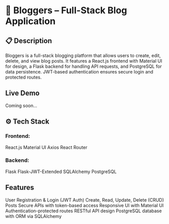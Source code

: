 # 📝 Bloggers – Full-Stack Blog Application

## 📋 Description
Bloggers is a full-stack blogging platform that allows users to create, edit, delete, and view blog posts. It features a React.js frontend with Material UI for design, a Flask backend for handling API requests, and PostgreSQL for data persistence. JWT-based authentication ensures secure login and protected routes.

## Live Demo
Coming soon... 

## ⚙️ Tech Stack

### Frontend:
React.js
Material UI
Axios
React Router

### Backend:
Flask
Flask-JWT-Extended
SQLAlchemy
PostgreSQL

## Features

User Registration & Login (JWT Auth)
Create, Read, Update, Delete (CRUD) Posts
Secure APIs with token-based access
Responsive UI with Material UI
Authentication-protected routes
RESTful API design
PostgreSQL database with ORM via SQLAlchemy

